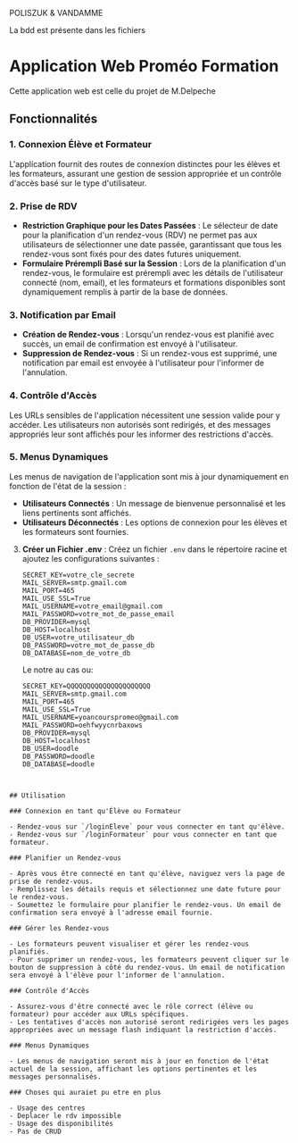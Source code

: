 POLISZUK & VANDAMME

La bdd est présente dans les fichiers

# Application Web Proméo Formation

Cette application web est celle du projet de M.Delpeche

## Fonctionnalités

### 1. Connexion Élève et Formateur

L'application fournit des routes de connexion distinctes pour les élèves et les formateurs, assurant une gestion de session appropriée et un contrôle d'accès basé sur le type d'utilisateur.

### 2. Prise de RDV

- **Restriction Graphique pour les Dates Passées** : Le sélecteur de date pour la planification d'un rendez-vous (RDV) ne permet pas aux utilisateurs de sélectionner une date passée, garantissant que tous les rendez-vous sont fixés pour des dates futures uniquement.
- **Formulaire Prérempli Basé sur la Session** : Lors de la planification d'un rendez-vous, le formulaire est prérempli avec les détails de l'utilisateur connecté (nom, email), et les formateurs et formations disponibles sont dynamiquement remplis à partir de la base de données.

### 3. Notification par Email

- **Création de Rendez-vous** : Lorsqu'un rendez-vous est planifié avec succès, un email de confirmation est envoyé à l'utilisateur.
- **Suppression de Rendez-vous** : Si un rendez-vous est supprimé, une notification par email est envoyée à l'utilisateur pour l'informer de l'annulation.

### 4. Contrôle d'Accès

Les URLs sensibles de l'application nécessitent une session valide pour y accéder. Les utilisateurs non autorisés sont redirigés, et des messages appropriés leur sont affichés pour les informer des restrictions d'accès.

### 5. Menus Dynamiques

Les menus de navigation de l'application sont mis à jour dynamiquement en fonction de l'état de la session :
- **Utilisateurs Connectés** : Un message de bienvenue personnalisé et les liens pertinents sont affichés.
- **Utilisateurs Déconnectés** : Les options de connexion pour les élèves et les formateurs sont fournies.



3. **Créer un Fichier .env** :
    Créez un fichier `.env` dans le répertoire racine et ajoutez les configurations suivantes :
    ```dotenv
    SECRET_KEY=votre_cle_secrete
    MAIL_SERVER=smtp.gmail.com
    MAIL_PORT=465
    MAIL_USE_SSL=True
    MAIL_USERNAME=votre_email@gmail.com
    MAIL_PASSWORD=votre_mot_de_passe_email
    DB_PROVIDER=mysql
    DB_HOST=localhost
    DB_USER=votre_utilisateur_db
    DB_PASSWORD=votre_mot_de_passe_db
    DB_DATABASE=nom_de_votre_db
    ```
    Le notre au cas ou: 

    ```
    SECRET_KEY=QQQQQQQQQQQQQQQQQQQQQ
    MAIL_SERVER=smtp.gmail.com
    MAIL_PORT=465
    MAIL_USE_SSL=True
    MAIL_USERNAME=yoancourspromeo@gmail.com
    MAIL_PASSWORD=oehfwyycnrbaxows
    DB_PROVIDER=mysql
    DB_HOST=localhost
    DB_USER=doodle
    DB_PASSWORD=doodle
    DB_DATABASE=doodle
    
```


## Utilisation

### Connexion en tant qu'Élève ou Formateur

- Rendez-vous sur `/loginEleve` pour vous connecter en tant qu'élève.
- Rendez-vous sur `/loginFormateur` pour vous connecter en tant que formateur.

### Planifier un Rendez-vous

- Après vous être connecté en tant qu'élève, naviguez vers la page de prise de rendez-vous.
- Remplissez les détails requis et sélectionnez une date future pour le rendez-vous.
- Soumettez le formulaire pour planifier le rendez-vous. Un email de confirmation sera envoyé à l'adresse email fournie.

### Gérer les Rendez-vous

- Les formateurs peuvent visualiser et gérer les rendez-vous planifiés.
- Pour supprimer un rendez-vous, les formateurs peuvent cliquer sur le bouton de suppression à côté du rendez-vous. Un email de notification sera envoyé à l'élève pour l'informer de l'annulation.

### Contrôle d'Accès

- Assurez-vous d'être connecté avec le rôle correct (élève ou formateur) pour accéder aux URLs spécifiques.
- Les tentatives d'accès non autorisé seront redirigées vers les pages appropriées avec un message flash indiquant la restriction d'accès.

### Menus Dynamiques

- Les menus de navigation seront mis à jour en fonction de l'état actuel de la session, affichant les options pertinentes et les messages personnalisés.

### Choses qui auraiet pu etre en plus

- Usage des centres 
- Deplacer le rdv impossible
- Usage des disponibilités
- Pas de CRUD


